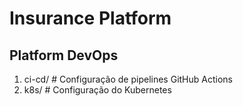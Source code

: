 # Insurance Platform
## Platform DevOps

1. ci-cd/                   # Configuração de pipelines GitHub Actions
2. k8s/                     # Configuração do Kubernetes

